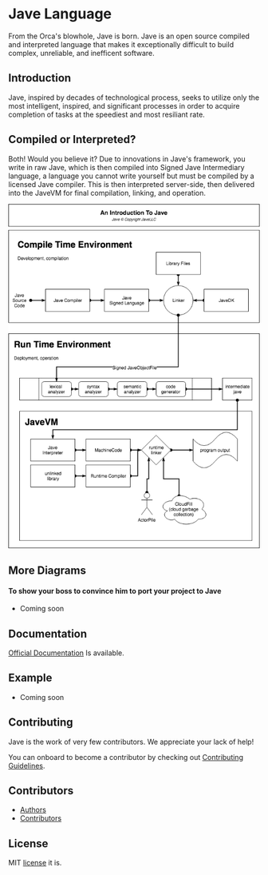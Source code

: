 # Jave Language
From the Orca's blowhole, Jave is born. Jave is an open source compiled and interpreted language that makes it exceptionally difficult to build complex, unreliable, and inefficent software.

## Introduction
Jave, inspired by decades of technological process, seeks to utilize only the most intelligent, inspired, and significant processes in order to acquire completion of tasks at the speediest and most resiliant rate.

## Compiled or Interpreted?
Both! Would you believe it?
Due to innovations in Jave's framework, you write in raw Jave, which is then compiled into Signed Jave Intermediary language, a language you cannot write yourself but must be compiled by a licensed Jave compiler. This is then interpreted server-side, then delivered into the JaveVM for final compilation, linking, and operation.

![Jave Operation](assets/Jave.png "Jave Operation")

## More Diagrams
#### To show your boss to convince him to port your project to Jave

- Coming soon

## Documentation
[Official Documentation](https://github.com/JaveLLC/jave/wiki) Is available.

## Example
- Coming soon

## Contributing
Jave is the work of very few contributors. We appreciate your lack of help!

You can onboard to become a contributor by checking out [Contributing Guidelines](https://github.com/JaveLLC/jave/wiki/Contributing).

## Contributors
- [Authors](AUTHORS)
- [Contributors](CONTRIBUTORS)

## License

MIT [license](LICENSE) it is.
